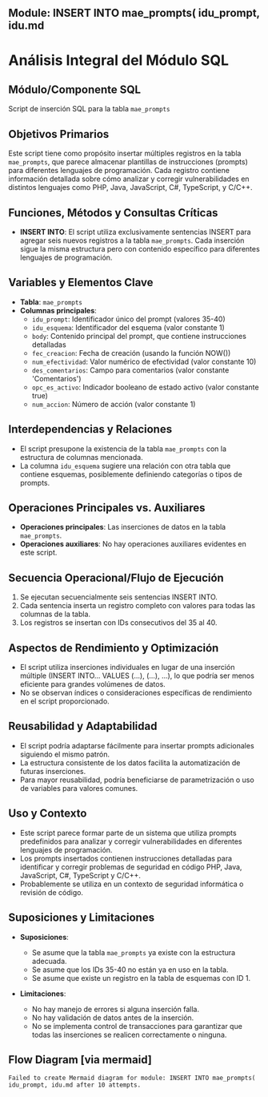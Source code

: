 ## Module: INSERT INTO mae_prompts( idu_prompt, idu.md

# Análisis Integral del Módulo SQL

## Módulo/Componente SQL
Script de inserción SQL para la tabla `mae_prompts`

## Objetivos Primarios
Este script tiene como propósito insertar múltiples registros en la tabla `mae_prompts`, que parece almacenar plantillas de instrucciones (prompts) para diferentes lenguajes de programación. Cada registro contiene información detallada sobre cómo analizar y corregir vulnerabilidades en distintos lenguajes como PHP, Java, JavaScript, C#, TypeScript, y C/C++.

## Funciones, Métodos y Consultas Críticas
- **INSERT INTO**: El script utiliza exclusivamente sentencias INSERT para agregar seis nuevos registros a la tabla `mae_prompts`. Cada inserción sigue la misma estructura pero con contenido específico para diferentes lenguajes de programación.

## Variables y Elementos Clave
- **Tabla**: `mae_prompts`
- **Columnas principales**:
  - `idu_prompt`: Identificador único del prompt (valores 35-40)
  - `idu_esquema`: Identificador del esquema (valor constante 1)
  - `body`: Contenido principal del prompt, que contiene instrucciones detalladas
  - `fec_creacion`: Fecha de creación (usando la función NOW())
  - `num_efectividad`: Valor numérico de efectividad (valor constante 10)
  - `des_comentarios`: Campo para comentarios (valor constante 'Comentarios')
  - `opc_es_activo`: Indicador booleano de estado activo (valor constante true)
  - `num_accion`: Número de acción (valor constante 1)

## Interdependencias y Relaciones
- El script presupone la existencia de la tabla `mae_prompts` con la estructura de columnas mencionada.
- La columna `idu_esquema` sugiere una relación con otra tabla que contiene esquemas, posiblemente definiendo categorías o tipos de prompts.

## Operaciones Principales vs. Auxiliares
- **Operaciones principales**: Las inserciones de datos en la tabla `mae_prompts`.
- **Operaciones auxiliares**: No hay operaciones auxiliares evidentes en este script.

## Secuencia Operacional/Flujo de Ejecución
1. Se ejecutan secuencialmente seis sentencias INSERT INTO.
2. Cada sentencia inserta un registro completo con valores para todas las columnas de la tabla.
3. Los registros se insertan con IDs consecutivos del 35 al 40.

## Aspectos de Rendimiento y Optimización
- El script utiliza inserciones individuales en lugar de una inserción múltiple (INSERT INTO... VALUES (...), (...), ...), lo que podría ser menos eficiente para grandes volúmenes de datos.
- No se observan índices o consideraciones específicas de rendimiento en el script proporcionado.

## Reusabilidad y Adaptabilidad
- El script podría adaptarse fácilmente para insertar prompts adicionales siguiendo el mismo patrón.
- La estructura consistente de los datos facilita la automatización de futuras inserciones.
- Para mayor reusabilidad, podría beneficiarse de parametrización o uso de variables para valores comunes.

## Uso y Contexto
- Este script parece formar parte de un sistema que utiliza prompts predefinidos para analizar y corregir vulnerabilidades en diferentes lenguajes de programación.
- Los prompts insertados contienen instrucciones detalladas para identificar y corregir problemas de seguridad en código PHP, Java, JavaScript, C#, TypeScript y C/C++.
- Probablemente se utiliza en un contexto de seguridad informática o revisión de código.

## Suposiciones y Limitaciones
- **Suposiciones**:
  - Se asume que la tabla `mae_prompts` ya existe con la estructura adecuada.
  - Se asume que los IDs 35-40 no están ya en uso en la tabla.
  - Se asume que existe un registro en la tabla de esquemas con ID 1.
  
- **Limitaciones**:
  - No hay manejo de errores si alguna inserción falla.
  - No hay validación de datos antes de la inserción.
  - No se implementa control de transacciones para garantizar que todas las inserciones se realicen correctamente o ninguna.
## Flow Diagram [via mermaid]
```mermaid
Failed to create Mermaid diagram for module: INSERT INTO mae_prompts( idu_prompt, idu.md after 10 attempts.
```
